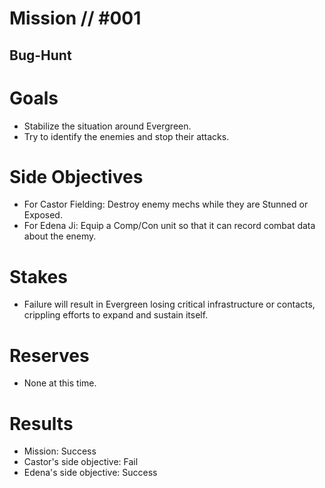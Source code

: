 # Mission // #001
## Bug-Hunt
# Goals
- Stabilize the situation around Evergreen.
- Try to identify the enemies and stop their attacks.

# Side Objectives
- For Castor Fielding: Destroy enemy mechs while they are Stunned or Exposed.
- For Edena Ji: Equip a Comp/Con unit so that it can record combat data about the enemy.

# Stakes
- Failure will result in Evergreen losing critical infrastructure or contacts, crippling efforts to expand and sustain itself.

# Reserves
- None at this time.

# Results
- Mission: Success
- Castor's side objective: Fail
- Edena's side objective: Success